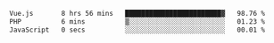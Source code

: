 <!--START_SECTION:waka-->

```txt
Vue.js       8 hrs 56 mins   ████████████████████████▓   98.76 %
PHP          6 mins          ▒░░░░░░░░░░░░░░░░░░░░░░░░   01.23 %
JavaScript   0 secs          ░░░░░░░░░░░░░░░░░░░░░░░░░   00.01 %
```

<!--END_SECTION:waka-->
